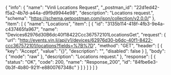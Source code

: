 {
  "info": {
    "name": "Vinli Locations Request",
    "_postman_id": "22d1ed42-f5a2-4b7d-a44a-d9f9d9944e98",
    "description": "Locations request.",
    "schema": "https://schema.getpostman.com/json/collection/v2.0.0/"
  },
  "item": [
    {
      "name": "Locations",
      "item": [
        {
          "id": "3135b114-418f-4fb3-9e4a-c437465fa967",
          "name": "Devices62976d30B6dc40f18422Ccc367572101LocationsGet",
          "request": {
            "url": "http://events.vin.li/api/v1/devices/62976d30-b6dc-40f1-8422-ccc367572101/locations?fields=%7B%7D",
            "method": "GET",
            "header": [
              {
                "key": "Accept",
                "value": "{}",
                "description": "",
                "disabled": false
              }
            ],
            "body": {
              "mode": "raw"
            },
            "description": "Locations request."
          },
          "response": [
            {
              "status": "OK",
              "code": 200,
              "name": "Response_200",
              "id": "84fbe6e3-0b3f-4b80-921f-e8800767348c"
            }
          ]
        }
      ]
    }
  ]
}